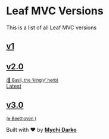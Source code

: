 # Leaf MVC Versions

This is a list of all Leaf MVC versions

<div class="version-cards">
  <a href="https://leafmvc.netlify.app" class="version-card">
    <h2>v1</h2>
  </a>
  <a href="/#/leaf-mvc/v/2.0/" class="version-card">
    <h2>v2.0</h2>
    <small>(👑 Basil, the ‘kingly’ herb)</small>
  </a><a href="https://mvc.leafphp.dev" class="version-card">
    <div class="tag -latest">Latest</div>
    <h2>v3.0</h2>
    <small>(𝄫 Beethoven )</small>
  </a>
  <!-- <a href="/#/leaf-mvc/v/2.0/" class="version-card" style="opacity:0 !important;">
    <div class="tag -latest">Latest</div>
    <h2>v2.0</h2>
    <small>(👑 Basil, the ‘kingly’ herb)</small>
  </a> -->
</div>

Built with ❤ by [**Mychi Darko**](//mychi.netlify.app)
